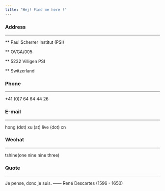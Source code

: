 ```yaml
---
title: "Hej! Find me here !"
---
```


### Address
---
** Paul Scherrer Institut (PSI)

** OVGA/005

** 5232 Villigen PSI

** Switzerland

### Phone
---
+41 (0)7 64 64 44 26

### E-mail
---
hong (dot) xu (at) live (dot) cn 

### Wechat
---
tshine(one nine nine three) 

### Quote
---
Je pense, donc je suis. —— René Descartes (1596 - 1650)

